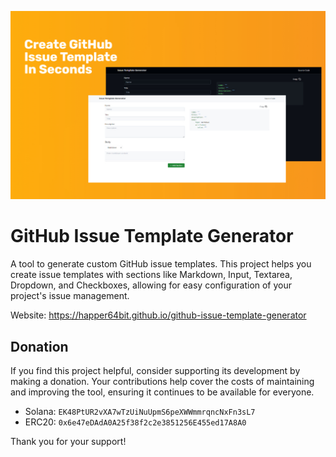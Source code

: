 ![GitHub Issue Template Generator](./.github/assets/thumbnail.jpeg)

# GitHub Issue Template Generator

A tool to generate custom GitHub issue templates. This project helps you create issue templates with sections like Markdown, Input, Textarea, Dropdown, and Checkboxes, allowing for easy configuration of your project's issue management.

Website: https://happer64bit.github.io/github-issue-template-generator

## Donation

If you find this project helpful, consider supporting its development by making a donation. Your contributions help cover the costs of maintaining and improving the tool, ensuring it continues to be available for everyone.

* Solana: `EK48PtUR2vXA7wTzUiNuUpmS6peXWWmmrqncNxFn3sL7`
* ERC20: `0x6e47eDAdA0A25f38f2c2e3851256E455ed17A8A0`

Thank you for your support!
